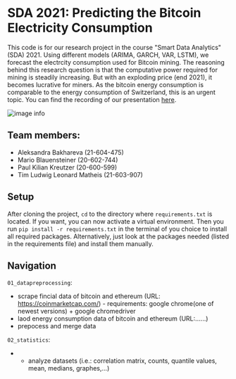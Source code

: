 # SDA 2021: Predicting the Bitcoin Electricity Consumption

This code is for our research project in the course "Smart Data Analytics" (SDA) 2021. Using different models (ARIMA, GARCH, VAR, LSTM), we forecast the electrcity consumption used for Bitcoin mining. The reasoning behind this research question is that the computative power required for mining is steadily increasing. But with an exploding price (end 2021), it becomes lucrative for miners. As the bitcoin energy consumption is comparable to the energy consumption of Switzerland, this is an urgent topic. You can find the recording of our presentation [here](REPLACE).

![image info](./imaes/energy_transparent.png)

## Team members:
* Aleksandra Bakhareva (21-604-475) 
* Mario Blauensteiner (20-602-744) 
* Paul Kilian Kreutzer (20-600-599) 
* Tim Ludwig Leonard Matheis (21-603-907) 

## Setup

After cloning the project, `cd` to the directory where `requirements.txt` is located. If you want, you can now activate a virtual environment. Then you run `pip install -r requirements.txt` in the terminal of you choice to install all required packages. Alternatively, just look at the packages needed (listed in the requirements file) and install them manually.

## Navigation

`01_datapreprocessing`:
- scrape fincial data of bitcoin and ethereum (URL: https://coinmarketcap.com/) - requirements: google chrome(one of newest versions) + google chromedriver
- laod energy consumption data of bitcoin and ethereum (URL:......)
- prepocess and merge data

`02_statistics`:
- - analyze datasets (i.e.: correlation matrix, counts, quantile values, mean, medians, graphes,...)

